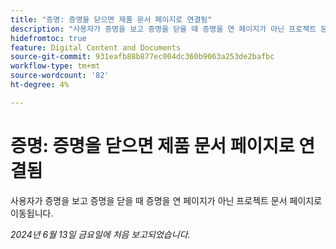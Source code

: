 ```yaml
---
title: "증명: 증명을 닫으면 제품 문서 페이지로 연결됨"
description: "사용자가 증명을 보고 증명을 닫을 때 증명을 연 페이지가 아닌 프로젝트 문서 페이지로 이동됩니다."
hidefromtoc: true
feature: Digital Content and Documents
source-git-commit: 931eafb88b877ec004dc360b9063a253de2bafbc
workflow-type: tm+mt
source-wordcount: '82'
ht-degree: 4%

---
```



# 증명: 증명을 닫으면 제품 문서 페이지로 연결됨

사용자가 증명을 보고 증명을 닫을 때 증명을 연 페이지가 아닌 프로젝트 문서 페이지로 이동됩니다.

_2024년 6월 13일 금요일에 처음 보고되었습니다._

